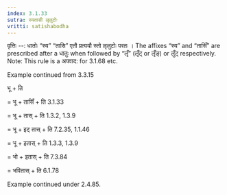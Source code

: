 ```yaml
---
index: 3.1.33
sutra: स्यतासी लृलुटोः
vritti: satishabodha
---
```



वृत्तिः --: धातोः “स्य” “तासि” एतौ प्रत्ययौ स्तो लृलुटोः परतः । The affixes “स्य” and “तासिँ” are prescribed after a धातुः when followed by “लृँ” (लृँट् or लृँङ्) or लुँट् respectively.
Note: This rule is a अपवाद: for 3.1.68 etc.


Example continued from 3.3.15


भू + ति

= भू + तासिँ + ति 3.1.33

= भू + तास् + ति 1.3.2, 1.3.9

= भू + इट् तास् + ति 7.2.35, 1.1.46

= भू + इतास् + ति 1.3.3, 1.3.9

= भो + इतास् + ति 7.3.84

= भवितास् + ति 6.1.78


Example continued under 2.4.85.

